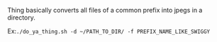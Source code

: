 Thing basically converts all files of a common prefix into jpegs in a directory.

Ex:` ./do_ya_thing.sh -d ~/PATH_TO_DIR/ -f PREFIX_NAME_LIKE_SWIGGY `
